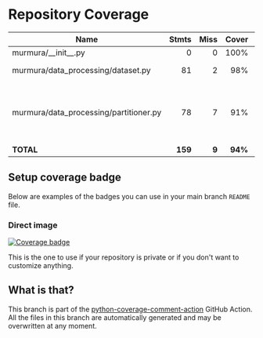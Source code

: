 # Repository Coverage



| Name                                    |    Stmts |     Miss |   Cover |   Missing |
|---------------------------------------- | -------: | -------: | ------: | --------: |
| murmura/\_\_init\_\_.py                 |        0 |        0 |    100% |           |
| murmura/data\_processing/dataset.py     |       81 |        2 |     98% |  123, 137 |
| murmura/data\_processing/partitioner.py |       78 |        7 |     91% |31, 79, 121-122, 131-132, 148 |
|                               **TOTAL** |  **159** |    **9** | **94%** |           |


## Setup coverage badge

Below are examples of the badges you can use in your main branch `README` file.

### Direct image

[![Coverage badge](https://github.com/murtazahr/murmura/raw/python-coverage-comment-action-data/badge.svg)](https://github.com/murtazahr/murmura/tree/python-coverage-comment-action-data)

This is the one to use if your repository is private or if you don't want to customize anything.



## What is that?

This branch is part of the
[python-coverage-comment-action](https://github.com/marketplace/actions/python-coverage-comment)
GitHub Action. All the files in this branch are automatically generated and may be
overwritten at any moment.